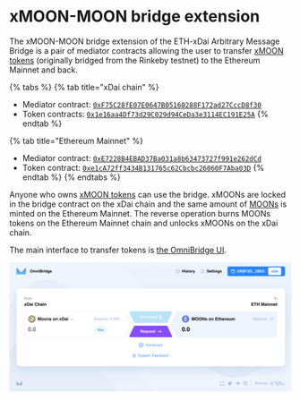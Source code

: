 # xMOON-MOON bridge extension

The xMOON-MOON bridge extension of the ETH-xDai Arbitrary Message Bridge is a pair of mediator contracts allowing the user to transfer [xMOON tokens](https://docs.tokenbridge.net/rinkeby-xdai-amb-bridge/moon-bridge-extension) \(originally bridged from the Rinkeby testnet\) to the Ethereum Mainnet and back.

{% tabs %}
{% tab title="xDai chain" %}
* Mediator contract: [`0xF75C28fE07E0647B05160288F172ad27CccD8f30`](https://blockscout.com/xdai/mainnet/address/0xF75C28fE07E0647B05160288F172ad27CccD8f30)
* Token contracts:  [`0x1e16aa4Df73d29C029d94CeDa3e3114EC191E25A`](https://blockscout.com/xdai/mainnet/address/0x1e16aa4Df73d29C029d94CeDa3e3114EC191E25A)
{% endtab %}

{% tab title="Ethereum Mainnet" %}
* Mediator contract: [`0xE7228B4EBAD37Ba031a8b63473727f991e262dCd`](https://etherscan.io/address/0xE7228B4EBAD37Ba031a8b63473727f991e262dCd)
* Token contract: [`0xe1cA72ff3434B131765c62Cbcbc26060F7Aba03D`](https://etherscan.io/address/0xe1cA72ff3434B131765c62Cbcbc26060F7Aba03D)
{% endtab %}
{% endtabs %}

Anyone who owns [xMOON tokens](https://blockscout.com/xdai/mainnet/tokens/0x1e16aa4Df73d29C029d94CeDa3e3114EC191E25A/token-transfers) can use the bridge. xMOONs are locked in the bridge contract on the xDai chain and the same amount of [MOONs](https://etherscan.io/address/0xe1cA72ff3434B131765c62Cbcbc26060F7Aba03D) is minted on the Ethereum Mainnet. The reverse operation burns MOONs tokens on the Ethereum Mainnet chain and unlocks xMOONs on the xDai chain.

The main interface to transfer tokens is [the OmniBridge UI](https://omni.xdaichain.com/).

![](../../.gitbook/assets/image%20%28128%29.png)

